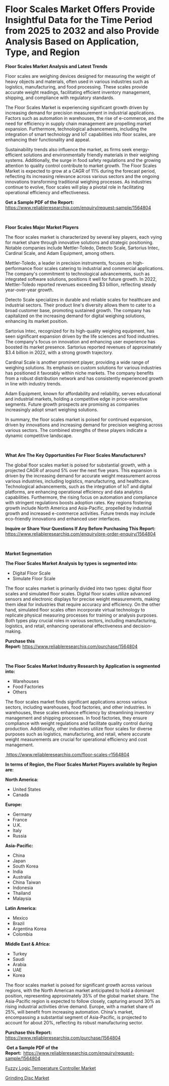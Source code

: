 <p><h1>Floor Scales Market Offers Provide Insightful Data for the Time Period from 2025 to 2032 and also Provide Analysis Based on Application, Type, and Region</h1></p><p><strong>Floor Scales Market Analysis and Latest Trends</strong></p>
<p><p>Floor scales are weighing devices designed for measuring the weight of heavy objects and materials, often used in various industries such as logistics, manufacturing, and food processing. These scales provide accurate weight readings, facilitating efficient inventory management, shipping, and compliance with regulatory standards. </p><p>The Floor Scales Market is experiencing significant growth driven by increasing demand for precision measurement in industrial applications. Factors such as automation in warehouses, the rise of e-commerce, and the need for efficiency in supply chain management are propelling market expansion. Furthermore, technological advancements, including the integration of smart technology and IoT capabilities into floor scales, are enhancing their functionality and appeal.</p><p>Sustainability trends also influence the market, as firms seek energy-efficient solutions and environmentally friendly materials in their weighing systems. Additionally, the surge in food safety regulations and the growing attention to quality control contribute to market growth. The Floor Scales Market is expected to grow at a CAGR of 11% during the forecast period, reflecting its increasing relevance across various sectors and the ongoing innovations transforming traditional weighing processes. As industries continue to evolve, floor scales will play a pivotal role in facilitating operational efficiency and effectiveness.</p></p>
<p><strong>Get a Sample PDF of the Report:&nbsp;</strong> <a href="https://www.reliableresearchiq.com/enquiry/request-sample/1564804?utm_campaign=1144&utm_medium=2&utm_source=Github&utm_content=ia&utm_term=16022025&utm_id=floor-scales">https://www.reliableresearchiq.com/enquiry/request-sample/1564804</a></p>
<p>&nbsp;</p>
<p><strong>Floor Scales Major Market Players</strong></p>
<p><p>The floor scales market is characterized by several key players, each vying for market share through innovative solutions and strategic positioning. Notable companies include Mettler-Toledo, Detecto Scale, Sartorius Intec, Cardinal Scale, and Adam Equipment, among others. </p><p>Mettler-Toledo, a leader in precision instruments, focuses on high-performance floor scales catering to industrial and commercial applications. The company's commitment to technological advancements, such as integrated software solutions, positions it well for future growth. In 2022, Mettler-Toledo reported revenues exceeding $3 billion, reflecting steady year-over-year growth.</p><p>Detecto Scale specializes in durable and reliable scales for healthcare and industrial sectors. Their product line's diversity allows them to cater to a broad customer base, promoting sustained growth. The company has capitalized on the increasing demand for digital weighing solutions, enhancing its market position.</p><p>Sartorius Intec, recognized for its high-quality weighing equipment, has seen significant expansion driven by the life sciences and food industries. The company's focus on innovation and enhancing user experience has boosted its market presence. Sartorius reported revenues of approximately $3.4 billion in 2022, with a strong growth trajectory.</p><p>Cardinal Scale is another prominent player, providing a wide range of weighing solutions. Its emphasis on custom solutions for various industries has positioned it favorably within niche markets. The company benefits from a robust distribution network and has consistently experienced growth in line with industry trends.</p><p>Adam Equipment, known for affordability and reliability, serves educational and industrial markets, holding a competitive edge in price-sensitive segments. Future growth prospects are promising as companies increasingly adopt smart weighing solutions.</p><p>In summary, the floor scales market is poised for continued expansion, driven by innovations and increasing demand for precision weighing across various sectors. The combined strengths of these players indicate a dynamic competitive landscape.</p></p>
<p>&nbsp;</p>
<p><strong>What Are The Key Opportunities For Floor Scales Manufacturers?</strong></p>
<p><p>The global floor scales market is poised for substantial growth, with a projected CAGR of around 5% over the next five years. This expansion is driven by the increasing demand for accurate weight measurement across various industries, including logistics, manufacturing, and healthcare. Technological advancements, such as the integration of IoT and digital platforms, are enhancing operational efficiency and data analytics capabilities. Furthermore, the rising focus on automation and compliance with stringent regulations boosts adoption rates. Key regions fostering growth include North America and Asia-Pacific, propelled by industrial growth and increased e-commerce activities. Future trends may include eco-friendly innovations and enhanced user interfaces.</p></p>
<p><strong>Inquire or Share Your Questions If Any Before Purchasing This Report:</strong> <a href="https://www.reliableresearchiq.com/enquiry/pre-order-enquiry/1564804?utm_campaign=1144&utm_medium=2&utm_source=Github&utm_content=ia&utm_term=16022025&utm_id=floor-scales">https://www.reliableresearchiq.com/enquiry/pre-order-enquiry/1564804</a></p>
<p>&nbsp;</p>
<p><strong>Market Segmentation</strong></p>
<p><strong>The Floor Scales Market Analysis by types is segmented into:</strong></p>
<p><ul><li>Digital Floor Scale</li><li>Simulate Floor Scale</li></ul></p>
<p><p>The floor scales market is primarily divided into two types: digital floor scales and simulated floor scales. Digital floor scales utilize advanced sensors and electronic displays for precise weight measurements, making them ideal for industries that require accuracy and efficiency. On the other hand, simulated floor scales often incorporate virtual technology to replicate physical measuring processes for training or analysis purposes. Both types play crucial roles in various sectors, including manufacturing, logistics, and retail, enhancing operational effectiveness and decision-making.</p></p>
<p><strong>Purchase this Report:&nbsp;</strong><a href="https://www.reliableresearchiq.com/purchase/1564804?utm_campaign=1144&utm_medium=2&utm_source=Github&utm_content=ia&utm_term=16022025&utm_id=floor-scales">https://www.reliableresearchiq.com/purchase/1564804</a></p>
<p>&nbsp;</p>
<p><strong>The Floor Scales Market Industry Research by Application is segmented into:</strong></p>
<p><ul><li>Warehouses</li><li>Food Factories</li><li>Others</li></ul></p>
<p><p>The floor scales market finds significant applications across various sectors, including warehouses, food factories, and other industries. In warehouses, these scales enhance efficiency by streamlining inventory management and shipping processes. In food factories, they ensure compliance with weight regulations and facilitate quality control during production. Additionally, other industries utilize floor scales for diverse purposes such as logistics, manufacturing, and retail, where accurate weight measurements are crucial for operational efficiency and cost management.</p></p>
<p><a href="https://www.reliableresearchiq.com/floor-scales-r1564804?utm_campaign=1144&utm_medium=2&utm_source=Github&utm_content=ia&utm_term=16022025&utm_id=floor-scales">&nbsp;https://www.reliableresearchiq.com/floor-scales-r1564804</a></p>
<p><strong>In terms of Region, the Floor Scales Market Players available by Region are:</strong></p>
<p>
    <p> <strong> North America: </strong>
        <ul>
            <li>United States</li>
            <li>Canada</li>
        </ul>
        </p> 
    <p> <strong> Europe: </strong>
        <ul>
            <li>Germany</li>
            <li>France</li>
            <li>U.K.</li>
            <li>Italy</li>
            <li>Russia</li>
        </ul>
        </p> 
    <p> <strong> Asia-Pacific: </strong>
        <ul>
            <li>China</li>
            <li>Japan</li>
            <li>South Korea</li>
            <li>India</li>
            <li>Australia</li>
            <li>China Taiwan</li>
            <li>Indonesia</li>
            <li>Thailand</li>
            <li>Malaysia</li>
        </ul>
        </p> 
    <p> <strong> Latin America: </strong>
        <ul>
            <li>Mexico</li>
            <li>Brazil</li>
            <li>Argentina Korea</li>
            <li>Colombia</li>
        </ul>
        </p> 
    <p> <strong> Middle East & Africa: </strong>
        <ul>
            <li>Turkey</li>
            <li>Saudi</li>
            <li>Arabia</li>
            <li>UAE</li>
            <li>Korea</li>
        </ul>
    </p>
    </p>
<p><p>The floor scales market is poised for significant growth across various regions, with the North American market anticipated to hold a dominant position, representing approximately 35% of the global market share. The Asia-Pacific region is expected to follow closely, capturing around 30% as rising industrial activities drive demand. Europe, with a market share of 25%, will benefit from increasing automation. China's market, encompassing a substantial segment of Asia-Pacific, is projected to account for about 20%, reflecting its robust manufacturing sector.</p></p>
<p><strong>Purchase this Report: </strong><a href="https://www.reliableresearchiq.com/purchase/1564804?utm_campaign=1144&utm_medium=2&utm_source=Github&utm_content=ia&utm_term=16022025&utm_id=floor-scales">https://www.reliableresearchiq.com/purchase/1564804</a></p>
<p>&nbsp;<strong>Get a Sample PDF of the Report:&nbsp;&nbsp;</strong><a href="https://www.reliableresearchiq.com/enquiry/request-sample/1564804?utm_campaign=1144&utm_medium=2&utm_source=Github&utm_content=ia&utm_term=16022025&utm_id=floor-scales">https://www.reliableresearchiq.com/enquiry/request-sample/1564804</a></p>
<p><strong></strong></p>
<p><p><a href="https://github.com/gunbybeahmg1/Market-Research-Report-List-1/blob/main/fuzzy-logic-temperature-controller-market.md?utm_campaign=1144&utm_medium=2&utm_source=Github&utm_content=ia&utm_term=16022025&utm_id=floor-scales">Fuzzy Logic Temperature Controller Market</a></p><p><a href="https://github.com/mateyappiazo/Market-Research-Report-List-1/blob/main/grinding-disc-market.md?utm_campaign=1144&utm_medium=2&utm_source=Github&utm_content=ia&utm_term=16022025&utm_id=floor-scales">Grinding Disc Market</a></p></p>